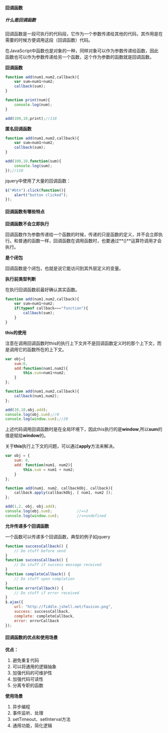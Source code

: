 #### 回调函数

##### 什么是回调函数

回调函数是一段可执行的代码段，它作为一个参数传递给其他的代码，其作用是在需要的时候方便调用这段（回调函数）代码。

在JavaScript中函数也是对象的一种，同样对象可以作为参数传递给函数，因此函数也可以作为参数传递给另一个函数，这个作为参数的函数就是回调函数。

**回调函数**

```js
function add(num1,num2,callback){
	var sum=num1+num2;
	callback(sum);
}

function print(num){
	console.log(num);
}

add(100,10,print);//110
```
**匿名回调函数**

```js
function add(num1,num2,callback){
	var sum=num1+num2;
	callback(sum);
}

add(100,10,function(sum){
	console.log(sum);
});//110
```
jquery中使用了大量的回调函数：

```js
$("#btn").click(function(){
	alert("button clicked");
});
```
#### 回调函数有哪些特点

**回调函数不会立即执行**

回调函数作为参数传递给一个函数的时候，传递的只是函数的定义，并不会立即执行。和普通的函数一样，回调函数在调用函数时，也要通过**()**运算符调用才会执行。

**是个闭包**

回调函数是个闭包，也就是说它能访问到其外层定义的变量。

**执行前类型判断**

在执行回调函数前最好确认其实函数。

```js
function add(num1,num2,callback){
	var sum=num1+num2;
	if(typeof callback==="function"){
		callback(sum);
	}
}
```
**this的使用**

注意在调用回调函数时this的执行上下文并不是回调函数定义时的那个上下文，而是调用它的函数所在的上下文。

```js
var obj={
	sum:0,
	add:function(num1,num2){
		this.sum=num1+num2;
	}
};

function add(num1,num2,callback){
	callback(num1,num2);
};

add(10,10,obj.add);
console.log(obj.sum);//0
console.log(window.sum);//20
```
上述代码调用回调函数时是在全局环境下，因此this执行的是**window**,所以**sum**的值是赋给**window**的。

关于**this**执行上下文的问题，可以通过**apply**方法来解决。

```js
var obj = {
	sum: 0,
	add: function(num1, num2){
		this.sum = num1 + num2;
	}
};

function add(num1, num2, callbackObj, callback){
	callback.apply(callbackObj, [ num1, num2 ]);
};

add(1,2, obj, obj.add);
console.log(obj.sum);			//=>3
console.log(window.sum);		//=>undefined
```

**允许传递多个回调函数**

一个函数可以传递多个回调函数，典型的例子如jquery

```javascript
function successCallback() {
    // Do stuff before send
}
function successCallback() {
    // Do stuff if success message received
}
function completeCallback() {
    // Do stuff upon completion
}
function errorCallback() {
    // Do stuff if error received
}
$.ajax({
    url: "http://fiddle.jshell.net/favicon.png",
    success: successCallback,
    complete: completeCallback,
    error: errorCallback
});
```

#### 回调函数的优点和使用场景

**优点：**

1. 避免重复代码
2. 可以将通用的逻辑抽象
3. 加强代码的可维护性
4. 加强代码可读性
5. 分离专职的函数

**使用场景**

1. 异步编程
2. 事件监听、处理
3. setTimeout、setInterval方法
4. 通用功能，简化逻辑



